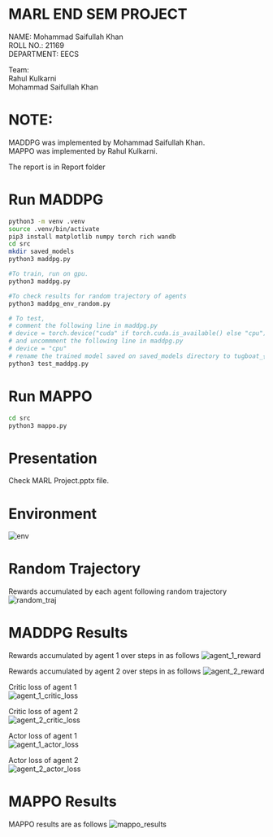 # MARL END SEM PROJECT

NAME: Mohammad Saifullah Khan  
ROLL NO.: 21169  
DEPARTMENT: EECS  

Team:  
Rahul Kulkarni  
Mohammad Saifullah Khan

# NOTE:
MADDPG was implemented by Mohammad Saifullah Khan.  
MAPPO was implemented by Rahul Kulkarni.  

The report is in Report folder

# Run MADDPG
```bash
python3 -m venv .venv
source .venv/bin/activate
pip3 install matplotlib numpy torch rich wandb
cd src
mkdir saved_models
python3 maddpg.py

#To train, run on gpu.
python3 maddpg.py

#To check results for random trajectory of agents
python3 maddpg_env_random.py

# To test, 
# comment the following line in maddpg.py
# device = torch.device("cuda" if torch.cuda.is_available() else "cpu") 
# and uncommment the following line in maddpg.py
# device = "cpu"
# rename the trained model saved on saved_models directory to tugboat_{agent_number}_actor_maddpg.pth
python3 test_maddpg.py
```

# Run MAPPO
```bash 
cd src
python3 mappo.py
```

# Presentation
Check MARL Project.pptx file.

# Environment
![env](img/random_action.gif)

# Random Trajectory

Rewards accumulated by each agent following random trajectory
![random_traj](img/random_traj_rew.png)

# MADDPG  Results

Rewards accumulated by agent 1 over steps in as follows
![agent_1_reward](img/agent_1_reward.png)    

Rewards accumulated by agent 2 over steps in as follows
![agent_2_reward](img/agent_2_reward.png)    

Critic loss of agent 1  
![agent_1_critic_loss](img/agent_1_critic_loss.png)  

Critic loss of agent 2  
![agent_2_critic_loss](img/agent_2_critic_loss.png)  

Actor loss of agent 1  
![agent_1_actor_loss](img/agent_1_actor_loss.png)  

Actor loss of agent 2   
![agent_2_actor_loss](img/agent_2_actor_loss.png)

# MAPPO Results

MAPPO results are as follows
![mappo_results](img/mappo_results.png) 
